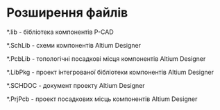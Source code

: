 # Розширення файлів
*.lib - бібліотека компонентів P-CAD

*.SchLib - схеми компонентів Altium Designer

*.PcbLib - топологічні посадкові місця компонентів Altium Designer

*.LibPkg - проект інтегрованої бібліотеки компонентів Altium Designer

*.SCHDOC - документ проекту Altium Designer

*.PrjPcb - проект посадкових місць компонентів Altium Designer
